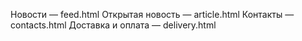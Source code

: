 Новости — feed.html
Открытая новость — article.html 
Контакты — contacts.html 
Доставка и оплата — delivery.html 